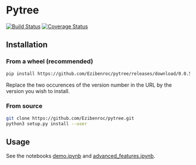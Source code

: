 # Pytree

[![Build Status](https://travis-ci.org/Ezibenroc/pytree.svg?branch=master)](https://travis-ci.org/Ezibenroc/pytree)
[![Coverage Status](https://coveralls.io/repos/github/Ezibenroc/pytree/badge.svg?branch=master)](https://coveralls.io/github/Ezibenroc/pytree?branch=master)

## Installation

### From a wheel (recommended)

```bash
pip install https://github.com/Ezibenroc/pytree/releases/download/0.0.5/pytree-0.0.5-py3-none-any.whl
```

Replace the two occurences of the version number in the URL by the version you wish to install.

### From source

```bash
git clone https://github.com/Ezibenroc/pytree.git
python3 setup.py install --user
```

## Usage

See the notebooks [demo.ipynb](demo.ipynb) and [advanced_features.ipynb](advanced_features.ipynb).
